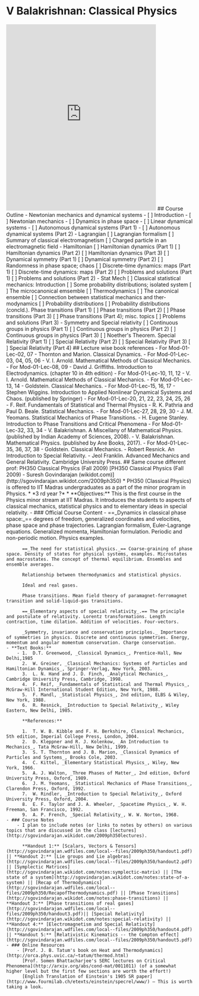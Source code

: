 # V Balakrishnan: Classical Physics

<iframe src="https://www.youtube.com/embed/videoseries?list=PL5E4E56893588CBA8" style=" top:0; left:0; width:80%; border:none;  height:500px;" allow="autoplay; encrypted-media" allowfullscreen></iframe>
## Course Outline
	- Newtonian mechanics and dynamical systems
		- [ ] Introduction
	  	- [ ] Newtonian mechanics
	  	- [ ] Dynamics in phase space
	  	- [ ] Linear dynamical systems
	  	- [ ] Autonomous dynamical systems (Part 1)
	  	- [ ] Autonomous dynamical systems (Part 2)
	- Lagrangian
	  		[ ] Lagrangian formalism
	  		[ ] Summary of classical electromagnetism
	  		[ ] Charged particle in an electromagnetic field
	- Hamiltonian
	  		[ ] Hamiltonian dynamics (Part 1)
	  		[ ] Hamiltonian dynamics (Part 2)
	  		[ ] Hamiltonian dynamics (Part 3)
	  		[ ] Dynamical symmetry (Part 1)
	  		[ ] Dynamical symmetry (Part 2)
	  		[ ] Randomness in phase space; chaos
	  		[ ] Discrete-time dynamics: maps (Part 1)
	  		[ ] Discrete-time dynamics: maps (Part 2)
	  		[ ] Problems and solutions (Part 1)
	  		[ ] Problems and solutions (Part 2)
	- Stat Mech
	  	[ ] Classical statistical mechanics: Introduction
	  	[ ] Some probability distributions; isolated system
	  	[ ] The microcanonical emsemble
	  	[ ] Thermodynamics
	  	[ ] The canonical ensemble
	  	[ ] Connection between statistical mechanics and ther-modynamics
	  	[ ] Probability distributions
	  	[ ] Probability distributions (concld.). Phase transitions (Part 1)
	  	[ ] Phase transitions (Part 2)
	  	[ ] Phase transitions (Part 3)
	  	[ ] Phase transitions (Part 4); misc. topics
	  	[ ] Problems and solutions (Part 3)
	- Symmetry and Special relativity
	  	[ ] Continuous groups in physics (Part 1)
	  	[ ] Continuous groups in physics (Part 2)
	  	[ ] Continuous groups in physics (Part 3)
	  	[ ] Noether's Theorem. Special Relativity (Part 1)
	  	[ ] Special Relativity (Part 2)
	  	[ ] Special Relativity (Part 3)
	  	[ ] Special Relativity (Part 4)
## Lecture wise book references
	- For Mod-01-Lec-02, 07
		- Thornton and Marion. Classical Dynamics.
	- For Mod-01-Lec-03, 04, 05, 06
		- V. I. Arnold. Mathematical Methods of Classical Mechanics.
	- For Mod-01-Lec-08, 09
		- David J. Griffiths. Introduction to Electrodynamics. (chapter 10 in 4th edition)
	- For Mod-01-Lec-10, 11, 12
		- V. I. Arnold. Mathematical Methods of Classical Mechanics.
	- For Mod-01-Lec-13, 14
		- Goldstein. Classical Mechanics.
	- For Mod-01-Lec-15, 16, 17
		- Stephen Wiggins. Introduction to Applied Nonlinear Dynamical Systems and Chaos. (published by Springer)
	- For Mod-01-Lec-20, 21, 22, 23, 24, 25, 26
		- F. Reif. Fundamentals of Statistical and Thermal Physics
		- R. K. Pathria and Paul D. Beale. Statistical Mechanics.
	- For Mod-01-Lec-27, 28, 29, 30
		- J. M. Yeomans. Statistical Mechanics of Phase Transitions.
		- H. Eugene Stanley. Introduction to Phase Transitions and Critical Phenomena
	- For Mod-01-Lec-32, 33, 34
		- V. Balakrishnan. A Miscellany of Mathematical Physics. (published by Indian Academy of Sciences, 2008).
		- V. Balakrishnan. Mathematical Physics. (published by Ane Books, 2017).
	- For Mod-01-Lec-35, 36, 37, 38
		- Goldstein. Classical Mechanics.
		- Robert Resnick. An Introduction to Special Relativity.
		- Jeol Franklin. Advanced Mechanics and General Relativity. Cambridge University Press.
## Same course different prof: PH350 Classical Physics (Fall 2009)
[PH350 Classical Physics (Fall 2009) - Suresh Govindarajan (wikidot.com)](http://sgovindarajan.wikidot.com/2009ph350)
* PH350 (Classical Physics) is offered to IIT Madras undergraduates as a part of the minor program in Physics.
* *3 rd year ?*
* **Objectives:** This is the first course in the Physics minor stream at IIT Madras. It introduces the students to aspects of classical mechanics, statistical physics and to elementary ideas in special relativity.
	- ### Official Course Content
		- ==_Dynamics in classical phase space:_== degrees of freedom, generalized coordinates and velocities, phase space and phase trajectories. Lagrangian formalism, Euler-Lagrange equations. Generalized momenta, Hamiltonian formulation. Periodic and non-periodic motion. Physics examples.
		  
		  ==_The need for statistical physics._== Coarse-graining of phase space. Density of states for physical systems, examples. Microstates and macrostates. The concept of thermal equilibrium. Ensembles and ensemble averages.
		  
		  Relationship between thermodynamics and statistical physics.
		  
		  Ideal and real gases.
		  
		  Phase transitions. Mean field theory of paramagnet-ferromagnet transition and solid-liquid-gas transitions.
		  
		  ==_Elementary aspects of special relativity_.== The principle and postulate of relativity. Lorentz transformations. Length contraction, time dilation. Addition of velocities. Four-vectors.
		  
		  _Symmetry, invariance and conservation principles._ Importance of symmetries in physics. Discrete and continuous symmetries. Energy,  momentum and angular momentum conservation. Charge conservation.
	- **Text Books:**
		- 1.  D.T. Greenwood, _Classical Dynamics_, Prentice-Hall, New Delhi,1985
		  2.  W. Greiner, _Classical Mechanics: Systems of Particles and Hamiltonian Dynamics_, Springer-Verlag, New York, 2003.
		  3.  L. N. Hand and J. D. Finch, _Analytical Mechanics_, Cambridge University Press, Cambridge, 1998.
		  4.  F. Reif, _Fundamentals of Statistical and Thermal Physics_, McGraw-Hill International Student Edition, New York, 1988.
		  5.  F. Mandl, _Statistical Physics_, 2nd edition, ELBS & Wiley, New York, 1988.
		  6.  R. Resnick, _Introduction to Special Relativity_, Wiley Eastern, New Delhi, 1985.
		  
		  **References:**
		  
		  1.  T. W. B. Kibble and F. H. Berkshire, Classical Mechanics, 5th edition, Imperial College Press, London, 2004.
		  2.  D. Kleppner and R. J. Kolenkow, _An Introduction to Mechanics_, Tata McGraw-Hill, New Delhi, 1999.
		  3.  S. T. Thornton and J. B. Marion, _Classical Dynamics of Particles and Systems_, Brooks Cole, 2003.
		  4.  C. Kittel, _Elementary Statistical Physics_, Wiley, New York, 1966.
		  5.  A. J. Walton, _Three Phases of Matter_, 2nd edition, Oxford University Press, Oxford, 1989.
		  6.  J. M. Yeomans, _Statistical Mechanics of Phase Transitions_, Clarendon Press, Oxford, 1992.
		  7.  W. Rindler, _Introduction to Special Relativity_, Oxford University Press, Oxford, 2004.
		  8.  E. F. Taylor and J. A. Wheeler, _Spacetime Physics_, W. H. Freeman, San Francisco, 1992.
		  9.  A. P. French, _Special Relativity_, W. W. Norton, 1968.
	- ### Course Notes
		- I plan to include notes (or links to notes by others) on various topics that are discussed in the class [lectures](http://sgovindarajan.wikidot.com/2009ph350lectures).
		  
		  **Handout 1:** [Scalars, Vectors & Tensors](http://sgovindarajan.wdfiles.com/local--files/2009ph350/handout1.pdf) || **Handout 2:** [Lie groups and Lie algebras](http://sgovindarajan.wdfiles.com/local--files/2009ph350/handout2.pdf) || [Symplectic Matrices](http://sgovindarajan.wikidot.com/notes:symplectic-matrix) || [The state of a system](http://sgovindarajan.wikidot.com/notes:state-of-a-system) || [Recap of Thermodynamics](http://sgovindarajan.wdfiles.com/local--files/2009ph350/RecapofThermodynamics.pdf) || [Phase Transitions](http://sgovindarajan.wikidot.com/notes:phase-transitions) || **Handout 3:** [Phase transitions of real gases](http://sgovindarajan.wdfiles.com/local--files/2009ph350/handout3.pdf)|| [Special Relativity](http://sgovindarajan.wikidot.com/notes:special-relativity) || **Handout 4:** [Electromagnetism and Special Relativity](http://sgovindarajan.wdfiles.com/local--files/2009ph350/handout4.pdf) || **Handout 5:** [Relativistic Kinematics -- the Compton effect](http://sgovindarajan.wdfiles.com/local--files/2009ph350/handout5.pdf)
	- ### Online Resources
		- [Prof. J. B. Tatum's book on Heat and Thermodynamics](http://orca.phys.uvic.ca/~tatum/thermod.html)
		  [Prof. Somen Bhattacharjee's SERC lectures on Critical Phenomena](http://arxiv.org/abs/cond-mat/0011011) (of a somewhat higher level but the first few sections are worth the effort!)
		  [English Translation of Einstein's 1905 SR paper](http://www.fourmilab.ch/etexts/einstein/specrel/www/) — This is worth taking a look.